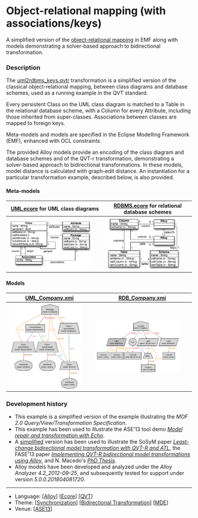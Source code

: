 # Object-relational mapping (with associations/keys) 

A simplified version of the [object-relational mapping](https://en.wikipedia.org/wiki/Object%E2%80%93relational_mapping) in EMF along with models demonstrating a solver-based approach to bidirectional transformation. 

### Description
The [uml2rdbms_keys.qvtr](Resources/uml2rdbms_keys.qvtr) transformation is a simplified version of the classical object-relational mapping, between class diagrams and database schemes, used as a running example in the QVT standard.

Every persistent Class on the UML class diagram is matched to a Table in the relational database scheme, with a Column for every Attribute, including those inherited from super-classes. Associations between classes are mapped to foreign keys.

Meta-models and models are specified in the Eclipse Modelling Framework (EMF), enhanced with OCL constraints.

The provided Alloy models provide an encoding of the class diagram and database schemes and of the QVT-r transformation, demonstrating a solver-based approach to bidirectional transformations. In these models, model distance is calculated with graph-edit distance. An instantiation for a particular transformation example, described below, is also provided.

#### Meta-models
| [UML.ecore](Resources/UML.ecore) for UML class diagrams | [RDBMS.ecore](Resources/RDBMS.ecore) for relational database schemes |
| --- | --- |
| <img src="Resources/images/UML_metamodel.png" alt="UML metamodel" width="90%"> | <img src="Resources/images/RDB_metamodel.png" alt="RDBMS metamodel" width="90%"> |

#### Models
| [UML_Company.xmi](Resources/UML_Company.xmi) | [RDB_Company.xmi](Resources/RDB_Company.xmi) |
| --- | --- |
| <img src="Resources/images/UML_company.png" alt="UML company" width="90%" align="middle"/> | <img src="Resources/images/RDB_company.png" alt="RDB company" width="90%" align="middle"/> |

### Development history
* This example is a simplified version of the example illustrating the *MOF 2.0 Query/View/Transformation Specification*. 
* This example has been used to illustrate the ASE'13 tool demo *[Model repair and transformation with Echo](http://nmacedo.github.io/pubs.html#ase13)*.
* A [simplified](../CD2DBS_simple) version has been used to illustrate the SoSyM paper *[Least-change bidirectional model transformation with QVT-R and ATL](http://nmacedo.github.io/pubs.html#sosym16)*, the FASE'13 paper *[Implementing QVT-R bidirectional model transformations using Alloy](http://nmacedo.github.io/pubs.html#fase13)*, and N. Macedo's *[PhD Thesis](http://nmacedo.github.io/pubs.html#phd14)*.
* Alloy models have been developed and analyzed under the *Alloy Analyzer 4.2_2012-09-25*, and subsequently tested for support under version *5.0.0.201804081720*.

---

* Language: [[Alloy](https://github.com/nmacedo/MSV/wiki/By-Language#alloy)] [[Ecore](https://github.com/nmacedo/MSV/wiki/By-Language#ecore)] [[QVT](https://github.com/nmacedo/MSV/wiki/By-Language#qvt)]
* Theme: [[Synchronization](https://github.com/nmacedo/MSV/wiki/By-Theme#synchronization)] [[Bidirectional Transformation](https://github.com/nmacedo/MSV/wiki/By-Theme#bidirectional-transformation)] [[MDE](https://github.com/nmacedo/MSV/wiki/By-Theme#mde)]
* Venue: [[ASE13](https://github.com/nmacedo/MSV/wiki/By-Venue#ase13)]
